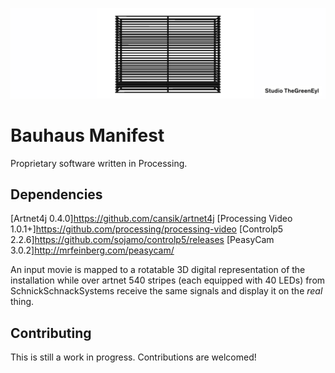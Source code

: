 <p align="center">
  <img src="cover_manifest.jpg">
</p>

# Bauhaus Manifest

Proprietary software written in Processing. 

## Dependencies
[Artnet4j 0.4.0]https://github.com/cansik/artnet4j
[Processing Video 1.0.1+]https://github.com/processing/processing-video
[Controlp5 2.2.6]https://github.com/sojamo/controlp5/releases
[PeasyCam 3.0.2]http://mrfeinberg.com/peasycam/

An input movie is mapped to a rotatable 3D digital representation of the installation while over artnet 540 stripes (each equipped with 40 LEDs) from SchnickSchnackSystems receive the same signals and display it on the *real* thing.




## Contributing

This is still a work in progress. Contributions are welcomed!

